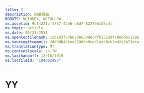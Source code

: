 ```yaml
---
title: Y
description: 詞彙頁面
ROBOTS: NOINDEX, NOFOLLOW
ms.assetid: 9c14221c-1ff7-42e6-b8d7-62279b135c4f
ms.topic: article
ms.date: 05/31/2018
ms.openlocfilehash: 1cbed3f24b62de630decdfb251a9fc88bdec139a
ms.sourcegitcommit: fdd00b445ee88366e9cdd1eed0cb3e42e2a73eca
ms.translationtype: MT
ms.contentlocale: zh-TW
ms.lasthandoff: 12/10/2019
ms.locfileid: "104092493"
---
```

# <a name="y"></a><span data-ttu-id="9078e-103">Y</span><span class="sxs-lookup"><span data-stu-id="9078e-103">Y</span></span>

<dl> <dt>

<span id="tsf.y__1_gly"></span><span id="TSF.Y__1_GLY"></span>
</dt> <dd></dd> </dl>

 

 




